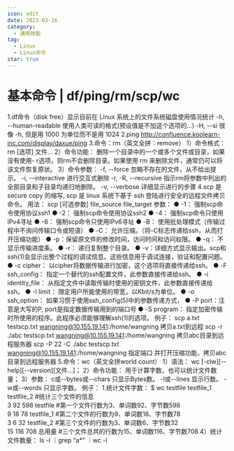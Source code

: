 ```yaml
---
icon: edit
date: 2023-03-16
category:
  - 通用技能
tag:
  - Linux
  - Linux命令
star: true
---
```


# 基本命令 | df/ping/rm/scp/wc

1.df命令（disk free）显示目前在 Linux 系统上的文件系统磁盘使用情况统计
-h, --human-readable 使用人类可读的格式(预设值是不加这个选项的...)
-H, --si 很像 -h, 但是用 1000 为单位而不是用 1024
2.ping
http://confluence.koolearn-inc.com/display/daxue/ping
3.命令：rm（英文全拼：remove）
1）命令格式：
rm [选项] 文件… 
2）命令功能：
删除一个目录中的一个或多个文件或目录，如果没有使用- r选项，则rm不会删除目录。如果使用 rm 来删除文件，通常仍可以将该文件恢复原状。
3）命令参数：
    -f, --force    忽略不存在的文件，从不给出提示。
    -i, --interactive 进行交互式删除
    -r, -R, --recursive   指示rm将参数中列出的全部目录和子目录均递归地删除。
    -v, --verbose    详细显示进行的步骤
4.scp 是 secure copy 的缩写, scp 是 linux 系统下基于 ssh 登陆进行安全的远程文件拷贝命令。
用法：
scp [可选参数] file_source file_target 
参数：
● -1： 强制scp命令使用协议ssh1
● -2： 强制scp命令使用协议ssh2
● -4： 强制scp命令只使用IPv4寻址
● -6： 强制scp命令只使用IPv6寻址
● -B： 使用批处理模式（传输过程中不询问传输口令或短语）
● -C： 允许压缩。（将-C标志传递给ssh，从而打开压缩功能）
● -p：保留原文件的修改时间，访问时间和访问权限。
● -q： 不显示传输进度条。
● -r： 递归复制整个目录。
● -v：详细方式显示输出。scp和ssh(1)会显示出整个过程的调试信息。这些信息用于调试连接，验证和配置问题。
● -c cipher： 以cipher将数据传输进行加密，这个选项将直接传递给ssh。
● -F ssh_config： 指定一个替代的ssh配置文件，此参数直接传递给ssh。
● -i identity_file： 从指定文件中读取传输时使用的密钥文件，此参数直接传递给ssh。
● -l limit： 限定用户所能使用的带宽，以Kbit/s为单位。
● -o ssh_option： 如果习惯于使用ssh_config(5)中的参数传递方式，
● -P port：注意是大写的P, port是指定数据传输用到的端口号
● -S program： 指定加密传输时所使用的程序。此程序必须能够理解ssh(1)的选项。
例子：
scp a.txt testscp.txt wangning@10.155.19.141:/home/wangning 拷贝a.txt到远程
scp -r ./abc testscp.txt wangning@10.155.19.141:/home/wangning 拷贝abc目录到远程服务器
scp -P 22 -C ./abc testscp.txt wangning@10.155.19.141:/home/wangning 指定端口 并打开压缩功能，拷贝abc目录到远程服务器
5.命令：wc（英文全拼world count）
1）语法：
     wc [-clw][--help][--version][文件...]；
2）命令功能：
      用于计算字数，也可以统计文件数量；
3）参数：
     c或--bytes或--chars 只显示Bytes数。
       -l或--lines 显示行数。
      -w或--words 只显示字数。
例子：
1.统计文件字数：
$ wc testfile testfile_1 testfile_2  #统计三个文件的信息  
3 92 598 testfile                    #第一个文件行数为3、单词数92、字节数598  
9 18 78 testfile_1                   #第二个文件的行数为9、单词数18、字节数78  
3 6 32 testfile_2                    #第三个文件的行数为3、单词数6、字节数32  
15 116 708 总用量                    #三个文件总共的行数为15、单词数116、字节数708
4）统计文件数量：
ls -l ｜grep “a*” ｜wc -l